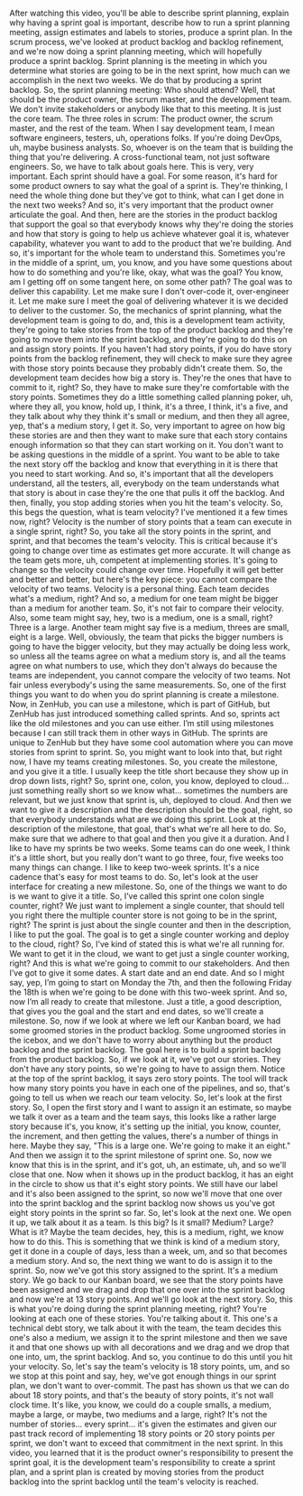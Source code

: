 After watching this video, you'll be able to describe sprint planning, explain
why having a sprint goal is important, describe how to run a sprint planning
meeting, assign estimates and labels to stories, produce a sprint plan. In the
scrum process, we've looked at product backlog and backlog refinement, and we're
now doing a sprint planning meeting, which will hopefully produce a sprint
backlog. Sprint planning is the meeting in which you determine what stories are
going to be in the next sprint, how much can we accomplish in the next two
weeks.  We do that by producing a sprint backlog. So, the sprint planning
meeting: Who should attend? Well, that should be the product owner, the scrum
master, and the development team. We don't invite stakeholders or anybody like
that to this meeting. It is just the core team.  The three roles in scrum: The
product owner, the scrum master, and the rest of the team. When I say
development team, I mean software engineers, testers, uh, operations folks. If
you're doing DevOps, uh, maybe business analysts. So, whoever is on the team
that is building the thing that you're delivering. A cross-functional team, not
just software engineers. So, we have to talk about goals here.  This is very,
very important. Each sprint should have a goal.  For some reason, it's hard for
some product owners to say what the goal of a sprint is.  They're thinking, I
need the whole thing done but they've got to think, what can I get done in the
next two weeks? And so, it's very important that the product owner articulate
the goal. And then, here are the stories in the product backlog that support the
goal so that everybody knows why they're doing the stories and how that story is
going to help us achieve whatever goal it is, whatever capability, whatever you
want to add to the product that we're building. And so, it's important for the
whole team to understand this. Sometimes you're in the middle of a sprint, um,
you know, and you have some questions about how to do something and you're like,
okay, what was the goal? You know, am I getting off on some tangent here, on
some other path? The goal was to deliver this capability.  Let me make sure I
don't over-code it, over-engineer it.  Let me make sure I meet the goal of
delivering whatever it is we decided to deliver to the customer. So, the
mechanics of sprint planning, what the development team is going to do, and,
this is a development team activity, they're going to take stories from the top
of the product backlog and they're going to move them into the sprint backlog,
and they're going to do this on and assign story points.  If you haven't had
story points, if you do have story points from the backlog refinement, they will
check to make sure they agree with those story points because they probably
didn't create them. So, the development team decides how big a story is. They're
the ones that have to commit to it, right?  So, they have to make sure they're
comfortable with the story points.  Sometimes they do a little something called
planning poker, uh, where they all, you know, hold up, I think, it's a three, I
think, it's a five, and they talk about why they think it's small or medium, and
then they all agree, yep, that's a medium story, I get it.  So, very important
to agree on how big these stories are and then they want to make sure that each
story contains enough information so that they can start working on it.  You
don't want to be asking questions in the middle of a sprint.  You want to be
able to take the next story off the backlog and know that everything in it is
there that you need to start working. And so, it's important that all the
developers understand, all the testers, all, everybody on the team understands
what that story is about in case they're the one that pulls it off the backlog.
And then, finally, you stop adding stories when you hit the team's velocity. So,
this begs the question, what is team velocity?  I’ve mentioned it a few times
now, right? Velocity is the number of story points that a team can execute in a
single sprint, right? So, you take all the story points in the sprint, and
sprint, and that becomes the team's velocity. This is critical because it's
going to change over time as estimates get more accurate. It will change as the
team gets more, uh, competent at implementing stories. It's going to change so
the velocity could change over time. Hopefully it will get better and better and
better, but here's the key piece: you cannot compare the velocity of two teams.
Velocity is a personal thing. Each team decides what's a medium, right? And so,
a medium for one team might be bigger than a medium for another team. So, it's
not fair to compare their velocity.  Also, some team might say, hey, two is a
medium, one is a small, right?  Three is a large. Another team might say five is
a medium, threes are small, eight is a large. Well, obviously, the team that
picks the bigger numbers is going to have the bigger velocity, but they may
actually be doing less work, so unless all the teams agree on what a medium
story is, and all the teams agree on what numbers to use, which they don't
always do because the teams are independent, you cannot compare the velocity of
two teams. Not fair unless everybody's using the same measurements. So, one of
the first things you want to do when you do sprint planning is create a
milestone. Now, in ZenHub, you can use a milestone, which is part of GitHub, but
ZenHub has just introduced something called sprints.  And so, sprints act like
the old milestones and you can use either.  I’m still using milestones because I
can still track them in other ways in GitHub.  The sprints are unique to ZenHub
but they have some cool automation where you can move stories from sprint to
sprint. So, you might want to look into that, but right now, I have my teams
creating milestones. So, you create the milestone, and you give it a title. I
usually keep the title short because they show up in drop down lists, right? So,
sprint one, colon, you know, deployed to cloud… just something really short so
we know what… sometimes the numbers are relevant, but we just know that sprint
is, uh, deployed to cloud. And then we want to give it a description and the
description should be the goal, right, so that everybody understands what are we
doing this sprint. Look at the description of the milestone, that goal, that's
what we're all here to do. So, make sure that we adhere to that goal and then
you give it a duration. And I like to have my sprints be two weeks.  Some teams
can do one week, I think it's a little short, but you really don't want to go
three, four, five weeks too many things can change.  I like to keep two-week
sprints. It's a nice cadence that's easy for most teams to do. So, let's look at
the user interface for creating a new milestone. So, one of the things we want
to do is we want to give it a title. So, I’ve called this sprint one colon
single counter, right? We just want to implement a single counter, that should
tell you right there the multiple counter store is not going to be in the
sprint, right? The sprint is just about the single counter and then in the
description, I like to put the goal. The goal is to get a single counter working
and deploy to the cloud, right? So, I’ve kind of stated this is what we're all
running for. We want to get it in the cloud, we want to get just a single
counter working, right? And this is what we're going to commit to our
stakeholders. And then I’ve got to give it some dates.  A start date and an end
date. And so I might say, yep, I’m going to start on Monday the 7th, and then
the following Friday the 18th is when we're going to be done with this two-week
sprint. And so, now I’m all ready to create that milestone. Just a title, a good
description, that gives you the goal and the start and end dates, so we'll
create a milestone.  So, now if we look at where we left our Kanban board, we
had some groomed stories in the product backlog. Some ungroomed stories in the
icebox, and we don't have to worry about anything but the product backlog and
the sprint backlog.  The goal here is to build a sprint backlog from the product
backlog.  So, if we look at it, we've got our stories. They don't have any story
points, so we're going to have to assign them. Notice at the top of the sprint
backlog, it says zero story points. The tool will track how many story points
you have in each one of the pipelines, and so, that's going to tell us when we
reach our team velocity.  So, let's look at the first story. So, I open the
first story and I want to assign it an estimate, so maybe we talk it over as a
team and the team says, this looks like a rather large story because it's, you
know, it's setting up the initial, you know, counter, the increment, and then
getting the values, there's a number of things in here.  Maybe they say, "This
is a large one. We're going to make it an eight." And then we assign it to the
sprint milestone of sprint one. So, now we know that this is in the sprint, and
it's got, uh, an estimate, uh, and so we'll close that one.  Now when it shows
up in the product backlog, it has an eight in the circle to show us that it's
eight story points. We still have our label and it's also been assigned to the
sprint, so now we'll move that one over into the sprint backlog and the sprint
backlog now shows us you've got eight story points in the sprint so far.  So,
let's look at the next one. We open it up, we talk about it as a team.  Is this
big? Is it small? Medium? Large?  What is it? Maybe the team decides, hey, this
is a medium, right, we know how to do this. This is something that we think is
kind of a medium story, get it done in a couple of days, less than a week, um,
and so that becomes a medium story. And so, the next thing we want to do is
assign it to the sprint. So, now we've got this story assigned to the sprint.
It's a medium story.  We go back to our Kanban board, we see that the story
points have been assigned and we drag and drop that one over into the sprint
backlog and now we're at 13 story points.  And we'll go look at the next story.
So, this is what you're doing during the sprint planning meeting, right? You're
looking at each one of these stories.  You're talking about it. This one's a
technical debt story, we talk about it with the team, the team decides this
one's also a medium, we assign it to the sprint milestone and then we save it
and that one shows up with all decorations and we drag and we drop that one
into, um, the sprint backlog. And so, you continue to do this until you hit your
velocity. So, let's say the team's velocity is 18 story points, um, and so we
stop at this point and say, hey, we've got enough things in our sprint plan, we
don't want to over-commit. The past has shown us that we can do about 18 story
points, and that's the beauty of story points, it's not wall clock time.  It's
like, you know, we could do a couple smalls, a medium, maybe a large, or maybe,
two mediums and a large, right? It's not the number of stories… every sprint…
it's given the estimates and given our past track record of implementing 18
story points or 20 story points per sprint, we don't want to exceed that
commitment in the next sprint.  In this video, you learned that it is the
product owner's responsibility to present the sprint goal, it is the development
team's responsibility to create a sprint plan, and a sprint plan is created by
moving stories from the product backlog into the sprint backlog until the team's
velocity is reached.